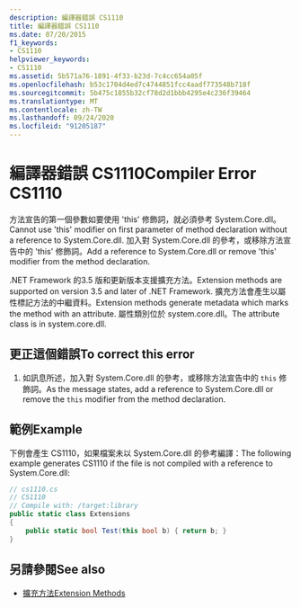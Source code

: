 ```yaml
---
description: 編譯器錯誤 CS1110
title: 編譯器錯誤 CS1110
ms.date: 07/20/2015
f1_keywords:
- CS1110
helpviewer_keywords:
- CS1110
ms.assetid: 5b571a76-1891-4f33-b23d-7c4cc654a05f
ms.openlocfilehash: b53c1704d4ed7c4744851fcc4aadf773548b718f
ms.sourcegitcommit: 5b475c1855b32cf78d2d1bbb4295e4c236f39464
ms.translationtype: MT
ms.contentlocale: zh-TW
ms.lasthandoff: 09/24/2020
ms.locfileid: "91205187"
---
```

# <a name="compiler-error-cs1110"></a><span data-ttu-id="d6c45-103">編譯器錯誤 CS1110</span><span class="sxs-lookup"><span data-stu-id="d6c45-103">Compiler Error CS1110</span></span>

<span data-ttu-id="d6c45-104">方法宣告的第一個參數如要使用 'this' 修飾詞，就必須參考 System.Core.dll。</span><span class="sxs-lookup"><span data-stu-id="d6c45-104">Cannot use 'this' modifier on first parameter of method declaration without a reference to System.Core.dll.</span></span> <span data-ttu-id="d6c45-105">加入對 System.Core.dll 的參考，或移除方法宣告中的 'this' 修飾詞。</span><span class="sxs-lookup"><span data-stu-id="d6c45-105">Add a reference to System.Core.dll or remove 'this' modifier from the method declaration.</span></span>  
  
 <span data-ttu-id="d6c45-106">.NET Framework 的3.5 版和更新版本支援擴充方法。</span><span class="sxs-lookup"><span data-stu-id="d6c45-106">Extension methods are supported on version 3.5 and later of .NET Framework.</span></span> <span data-ttu-id="d6c45-107">擴充方法會產生以屬性標記方法的中繼資料。</span><span class="sxs-lookup"><span data-stu-id="d6c45-107">Extension methods generate metadata which marks the method with an attribute.</span></span> <span data-ttu-id="d6c45-108">屬性類別位於 system.core.dll。</span><span class="sxs-lookup"><span data-stu-id="d6c45-108">The attribute class is in system.core.dll.</span></span>  
  
## <a name="to-correct-this-error"></a><span data-ttu-id="d6c45-109">更正這個錯誤</span><span class="sxs-lookup"><span data-stu-id="d6c45-109">To correct this error</span></span>  
  
1. <span data-ttu-id="d6c45-110">如訊息所述，加入對 System.Core.dll 的參考，或移除方法宣告中的 `this` 修飾詞。</span><span class="sxs-lookup"><span data-stu-id="d6c45-110">As the message states, add a reference to System.Core.dll or remove the `this` modifier from the method declaration.</span></span>  
  
## <a name="example"></a><span data-ttu-id="d6c45-111">範例</span><span class="sxs-lookup"><span data-stu-id="d6c45-111">Example</span></span>  

 <span data-ttu-id="d6c45-112">下例會產生 CS1110，如果檔案未以 System.Core.dll 的參考編譯：</span><span class="sxs-lookup"><span data-stu-id="d6c45-112">The following example generates CS1110 if the file is not compiled with a reference to System.Core.dll:</span></span>  
  
```csharp  
// cs1110.cs  
// CS1110  
// Compile with: /target:library  
public static class Extensions  
{  
    public static bool Test(this bool b) { return b; }  
}  
```  
  
## <a name="see-also"></a><span data-ttu-id="d6c45-113">另請參閱</span><span class="sxs-lookup"><span data-stu-id="d6c45-113">See also</span></span>

- [<span data-ttu-id="d6c45-114">擴充方法</span><span class="sxs-lookup"><span data-stu-id="d6c45-114">Extension Methods</span></span>](../programming-guide/classes-and-structs/extension-methods.md)
